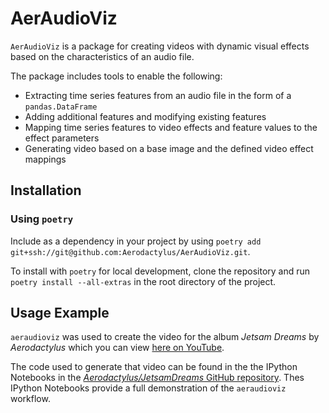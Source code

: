 # AerAudioViz

`AerAudioViz` is a package for creating videos with dynamic visual effects based on the characteristics of an audio file.

The package includes tools to enable the following:
* Extracting time series features from an audio file in the form of a `pandas.DataFrame`
* Adding additional features and modifying existing features
* Mapping time series features to video effects and feature values to the effect parameters
* Generating video based on a base image and the defined video effect mappings

## Installation

### Using `poetry`
Include as a dependency in your project by using `poetry add git+ssh://git@github.com:Aerodactylus/AerAudioViz.git`.

To install with `poetry` for local development, clone the repository and run `poetry install --all-extras` in the root directory of the project.

## Usage Example
`aeraudioviz` was used to create the video for the album *Jetsam Dreams* by *Aerodactylus* which you can view [here on YouTube](https://youtu.be/vkKwFKCnxnw). 

The code used to generate that video can be found in the the IPython Notebooks in the [*Aerodactylus/JetsamDreams* GitHub repository](https://github.com/Aerodactylus/JetsamDreamsVideo/). Thes IPython Notebooks provide a full demonstration of the `aeraudioviz` workflow. 
